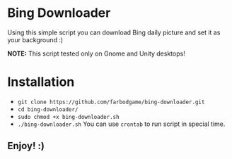 # Bing Downloader

Using this simple script you can download Bing daily picture and set it as your background :)

**NOTE:** This script tested only on Gnome and Unity desktops!

# Installation
* `git clone https://github.com/farbodgame/bing-downloader.git`
* `cd bing-downloader/`
* `sudo chmod +x bing-downloader.sh`
* `./bing-downloader.sh`
You can use `crontab` to run script in special time.

## Enjoy! :)
